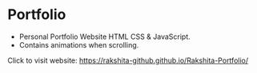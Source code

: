 # Portfolio 

- Personal Portfolio Website HTML CSS & JavaScript.
- Contains animations when scrolling.


Click to visit website: https://rakshita-github.github.io/Rakshita-Portfolio/

